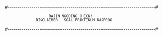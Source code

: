 #---------------------------------------------------------------------------#

                        RAJIN NGODING CHECK!
                  DISCLAIMER : SOAL PRAKTIKUM DASPROG

#---------------------------------------------------------------------------#
